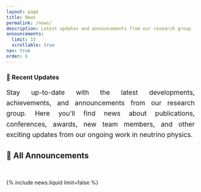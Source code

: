 ```yaml
---
layout: page
title: News
permalink: /news/
description: Latest updates and announcements from our research group
announcements:
  limit: 15
  scrollable: true
nav: true
order: 6
---
```


<div class="news-intro">
  <div class="news-summary">
    <h3 style="margin-bottom: 1rem; color: var(--global-theme-color);">📰 Recent Updates</h3>
    <p style="font-size: 1.1rem; line-height: 1.6; text-align: justify; margin-bottom: 1.5rem;">
      Stay up-to-date with the latest developments, achievements, and announcements from our research group. Here you'll find news about publications, conferences, awards, new team members, and other exciting updates from our ongoing work in neutrino physics.
    </p>
  </div>
</div>

<div class="news-content">
  <h2 class="section-header">
    📅 All Announcements
  </h2>
  <div style="background: linear-gradient(135deg, var(--global-theme-color) 0%, var(--global-bg-color) 100%); height: 3px; width: 100%; margin: 10px 0 30px 0; border-radius: 2px;"></div>
  
  <div class="news-list">
    {% include news.liquid limit=false %}
  </div>
</div>